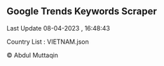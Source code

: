 

## Google Trends Keywords Scraper 
 
Last Update 08-04-2023 , 16:48:43

Country List :
VIETNAM.json



© Abdul Muttaqin 

